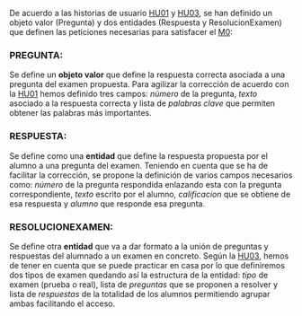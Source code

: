 De acuerdo a las historias de usuario [HU01](https://github.com/danielsp13/SuperCatch/blob/main/docs/user-stories.md#black_nib-hu01-dolores-quiere-agilizar-la-tarea-de-correcci%C3%B3n-de-ex%C3%A1menes) y [HU03](https://github.com/danielsp13/SuperCatch/blob/main/docs/user-stories.md#black_nib-hu03-irene-necesita-entrenar-para-sus-ex%C3%A1menes), se han definido un objeto valor (Pregunta) y dos entidades (Respuesta y ResolucionExamen) que definen las peticiones necesarias para satisfacer el [M0](https://github.com/danielsp13/SuperCatch/blob/main/docs/milestones.md#checkered_flag-m0-representaci%C3%B3n-inicial-del-modelo-definici%C3%B3n-de-entidades-a-trav%C3%A9s-de-clases):

### PREGUNTA:
Se define un **objeto valor** que define la respuesta correcta asociada a una pregunta del examen propuesta. Para agilizar la corrección de acuerdo con la [HU01](https://github.com/danielsp13/SuperCatch/blob/main/docs/user-stories.md#black_nib-hu01-dolores-quiere-agilizar-la-tarea-de-correcci%C3%B3n-de-ex%C3%A1menes) hemos definido tres campos: *número* de la pregunta, *texto* asociado a la respuesta correcta y lista de *palabras clave* que permiten obtener las palabras más importantes.

### RESPUESTA:
Se define como una **entidad** que define la respuesta propuesta por el alumno a una pregunta del examen. Teniendo en cuenta que se ha de facilitar la corrección, se propone la definición de varios campos necesarios como: *número* de la pregunta respondida enlazando esta con la pregunta correspondiente, *texto* escrito por el alumno, *calificacion* que se obtiene de esa respuesta y *alumno* que responde esa pregunta.

### RESOLUCIONEXAMEN:
Se define otra **entidad** que va a dar formato a la unión de preguntas y respuestas del alumnado a un examen en concreto. Según la [HU03](https://github.com/danielsp13/SuperCatch/blob/main/docs/user-stories.md#black_nib-hu03-irene-necesita-entrenar-para-sus-ex%C3%A1menes), hemos de tener en cuenta que se puede practicar en casa por lo que definiremos dos tipos de examen quedando así la estructura de la entidad: *tipo* de examen (prueba o real), lista de *preguntas* que se proponen a resolver y lista de *respuestas* de la totalidad de los alumnos permitiendo agrupar ambas facilitando el acceso.
